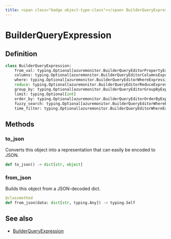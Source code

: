 ```yaml
---
title: <span class="badge object-type-class"></span> BuilderQueryExpression
---
```

# <span class="badge object-type-class"></span> BuilderQueryExpression

## Definition

```python
class BuilderQueryExpression:
    from_val: typing.Optional[azuremonitor.BuilderQueryEditorPropertyExpression]
    columns: typing.Optional[azuremonitor.BuilderQueryEditorColumnsExpression]
    where: typing.Optional[azuremonitor.BuilderQueryEditorWhereExpressionArray]
    reduce: typing.Optional[azuremonitor.BuilderQueryEditorReduceExpressionArray]
    group_by: typing.Optional[azuremonitor.BuilderQueryEditorGroupByExpressionArray]
    limit: typing.Optional[int]
    order_by: typing.Optional[azuremonitor.BuilderQueryEditorOrderByExpressionArray]
    fuzzy_search: typing.Optional[azuremonitor.BuilderQueryEditorWhereExpressionArray]
    time_filter: typing.Optional[azuremonitor.BuilderQueryEditorWhereExpressionArray]
```
## Methods

### <span class="badge object-method"></span> to_json

Converts this object into a representation that can easily be encoded to JSON.

```python
def to_json() -> dict[str, object]
```

### <span class="badge object-method"></span> from_json

Builds this object from a JSON-decoded dict.

```python
@classmethod
def from_json(data: dict[str, typing.Any]) -> typing.Self
```

## See also

 * <span class="badge builder"></span> [BuilderQueryExpression](./builder-BuilderQueryExpression.md)

